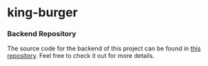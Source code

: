 # king-burger

### Backend Repository

The source code for the backend of this project can be found in [this repository](https://github.com/macielvini/king-burger-api). Feel free to check it out for more details.
